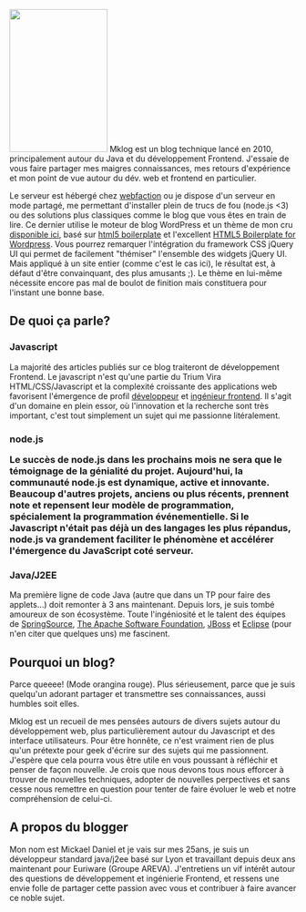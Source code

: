 <!--config
{
  "Title": "Bienvenue sur mklog",
  "Author": "Mickael Daniel",
  "Date": "Nov 01 2010 15:49:00 GMT-0500 (CDT)",
  "Note": "This post is an import from an older wordpress post, as a results not markdown formated"
}
config-->

<img src="/bienvenue-sur-mklog/blog_20101101.jpg" height="251" width="172" class="mk-blog-img"/> Mklog est un blog technique lancé en 2010, principalement autour du Java et du développement Frontend. J'essaie de vous faire partager mes maigres connaissances, mes retours d'expérience et mon point de vue autour du dév. web et frontend en particulier.

Le serveur est hébergé chez <a href="http://www.webfaction.com/">webfaction</a> ou je dispose d'un serveur en mode partagé, me permettant d'installer plein de trucs de fou (node.js <3) ou des solutions plus classiques comme le blog que vous êtes en train de lire. Ce dernier utilise le moteur de blog WordPress et un thème de mon cru <a href="http://github.com/mklabs/mk-boilertheme">disponible ici</a>, basé sur <a href="http://html5boilerplate.com/">html5 boilerplate</a> et l'excellent <a href="http://github.com/zencoder/html5-boilerplate-for-wordpress">HTML5 Boilerplate for Wordpress</a>. Vous pourrez remarquer l'intégration du framework CSS jQuery UI qui permet de facilement "thémiser" l'ensemble des widgets jQuery UI. Mais appliqué à un site entier (comme c'est le cas ici), le résultat est, à défaut d'être convainquant, des plus amusants ;). Le thème en lui-même nécessite encore pas mal de boulot de finition mais constituera pour l'instant une bonne base.

<!--more-->

<h2>De quoi ça parle?</h2>

<h3>Javascript</h3> 

La majorité des articles publiés sur ce blog traiteront de développement Frontend. Le javascript n'est qu'une partie du Trium Vira HTML/CSS/Javascript et la complexité croissante des applications web favorisent l'émergence de profil <a href="http://video.yahoo.com/watch/1333726/4609563">développeur</a> et <a href="http://video.yahoo.com/watch/4671445/12486762">ingénieur frontend</a>.</a> Il s'agit d'un domaine en plein essor, où l'innovation et la recherche sont très important, c'est tout simplement un sujet qui me passionne litéralement.

<h3>node.js</h3h3>

Le succès de node.js dans les prochains mois ne sera que le témoignage de la génialité du projet. Aujourd'hui, la communauté node.js est dynamique, active et innovante. Beaucoup d'autres projets, anciens ou plus récents, prennent note et repensent leur modèle de programmation, spécialement la programmation événementielle. Si le Javascript n'était pas déjà un des langages les plus répandus, node.js va grandement faciliter le phénomène et accélérer l'émergence du JavaScript coté serveur.

<h3>Java/J2EE</h3>

Ma première ligne de code Java (autre que dans un TP pour faire des applets...) doit remonter à 3 ans maintenant. Depuis lors, je suis tombé amoureux de son écosystème. Toute l'ingéniosité et le talent des équipes de <a href="http://www.springsource.com/">SpringSource</a>, <a href="http://www.apache.org/">The Apache Software Foundation</a>, <a href="http://www.jboss.org/">JBoss</a> et <a href="http://www.eclipse.org/org/">Eclipse</a> (pour n'en citer que quelques uns) me fascinent.

<h2>Pourquoi un blog?</h2>

Parce queeee! (Mode orangina rouge). Plus sérieusement, parce que je suis quelqu'un adorant partager et transmettre ses connaissances, aussi humbles soit elles.

Mklog est un recueil de mes pensées autours de divers sujets autour du développement web, plus particulièrement autour du Javascript et des interface utilisateurs. Pour être honnête, ce n'est vraiment rien de plus qu'un prétexte pour geek d'écrire sur des sujets qui me passionnent. J'espère que cela pourra vous être utile en vous poussant à réfléchir et penser de façon nouvelle. Je crois que nous devons tous nous efforcer à trouver de nouvelles techniques, adopter de nouvelles perpectives et sans cesse nous remettre en question pour tenter de faire évoluer le web et notre compréhension de celui-ci.

<h2>A propos du blogger</h2>

Mon nom est Mickael Daniel et je vais sur mes 25ans, je suis un développeur standard java/j2ee basé sur Lyon et travaillant depuis deux ans maintenant pour Euriware (Groupe AREVA). J'entretiens un vif intérêt autour des questions de développement et ingénierie Frontend, et ressens une envie folle de partager cette passion avec vous et contribuer à faire avancer ce noble sujet.
